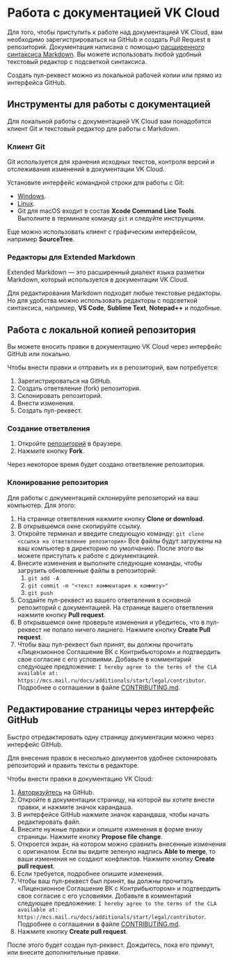 # Работа с документацией VK Cloud

Для того, чтобы приступить к работе над документацией VK Cloud, вам необходимо зарегистрироваться на GitHub и создать Pull Request в репозиторий. Документация написана с помощью [расширенного синтаксиса Markdown](./md-syntax.md). Вы можете использовать любой удобный текстовый редактор с подсветкой синтаксиса.

Создать пул-реквест можно из локальной рабочей копии или прямо из интерфейса GitHub.

## Инструменты для работы с документацией

Для локальной работы с документацией VK Cloud вам понадобятся клиент Git и текстовый редактор для работы с Markdown.

### Клиент Git

Git используется для хранения исходных текстов, контроля версий и отслеживания изменений в документации VK Cloud.

Установите интерфейс командной строки для работы с Git:

* [Windows](https://git-scm.com/download/win).
* [Linux](https://git-scm.com/download/linux).
* Git для macOS входит в состав **Xcode Command Line Tools**. Выполните в терминале команду `git` и следуйте инструкциям.

Еще можно использовать клиент с графическим интерфейсом, например **SourceTree**.

### Редакторы для Extended Markdown

Extended Markdown — это расширенный диалект языка разметки Markdown, который используется в документации VK Cloud.

Для редактирования Markdown подходят любые текстовые редакторы. Но для удобства можно использовать редакторы с подсветкой синтаксиса, например, **VS Code**, **Sublime Text**, **Notepad++** и подобные.

## Работа с локальной копией репозитория

Вы можете вносить правки в документацию VK Cloud через интерфейс GitHub или локально.

Чтобы внести правки и отправить их в репозиторий, вам потребуется:

1. Зарегистрироваться на GitHub.
1. Создать ответвление (fork) репозитория.
1. Склонировать репозиторий.
1. Внести изменения.
1. Создать пул-реквест.

### Создание ответвления

1. Откройте [репозиторий](https://github.com/vk-cs/docs-public) в браузере.
1. Нажмите кнопку **Fork**.

Через некоторое время будет создано ответвление репозитория.

### Клонирование репозитория

Для работы с документацией склонируйте репозиторий на ваш компьютер. Для этого:

1. На странице ответвления нажмите кнопку **Clone or download**.
1. В открывшемся окне скопируйте ссылку.
1. Откройте терминал и введите следующую команду:
	`git clone <ссылка на ответвление репозитория>`
	Все файлы будут загружены на ваш компьютер в директорию по умолчанию. После этого вы можете приступать к работе с документацией.
1. Внесите изменения и выполните следующие команды, чтобы загрузить обновленные файлы в репозиторий:
    1. `git add -A`
    1. `git commit -m "<текст комментария к коммиту>"`
    1. `git push`
1. Создайте пул-реквест из вашего ответвления в основной репозиторий с документацией. На странице вашего ответвления нажмите кнопку **Pull request**.
1. В открывшемся окне проверьте изменения и убедитесь, что в пул-реквест не попало ничего лишнего. Нажмите кнопку **Create Pull request**.
1. Чтобы ваш пул-реквест был принят, вы должны прочитать «Лицензионное Соглашение ВК с Контрибьютором» и подтвердить свое согласие с его условиями. Добавьте в комментарий следующее предложение: `I hereby agree to the terms of the CLA available at: https://mcs.mail.ru/docs/additionals/start/legal/contributor`. Подробнее о соглашении в файле [CONTRIBUTING.md](../CONTRIBUTING.md).

## Редактирование страницы через интерфейс GitHub

Быстро отредактировать одну страницу документации можно через интерфейс GitHub.

Для внесения правок в несколько документов удобнее склонировать репозиторий и править тексты в редакторе.

Чтобы внести правки в документацию VK Cloud:

1. [Авторизуйтесь](https://github.com/login) на GitHub.
1. Откройте в документации страницу, на которой вы хотите внести правки, и нажмите значок карандаша.
1. В интерфейсе GitHub нажмите значок карандаша, чтобы начать редактировать файл.
1. Внесите нужные правки и опишите изменения в форме внизу страницы. Нажмите кнопку **Propose file change**.
1. Откроется экран, на котором можно сравнить внесенные изменения с оригиналом. Если вы видите зеленую надпись **Able to merge**, то ваши изменения не создают конфликтов. Нажмите кнопку **Create pull request**.
1. Если требуется, подробнее опишите изменения.
1. Чтобы ваш пул-реквест был принят, вы должны прочитать «Лицензионное Соглашение ВК с Контрибьютором» и подтвердить свое согласие с его условиями. Добавьте в комментарий следующее предложение: `I hereby agree to the terms of the CLA available at: https://mcs.mail.ru/docs/additionals/start/legal/contributor`. Подробнее о соглашении в файле [CONTRIBUTING.md](../CONTRIBUTING.md).
1. Нажмите кнопку **Create pull request**.

После этого будет создан пул-реквест. Дождитесь, пока его примут, или внесите дополнительные правки.
